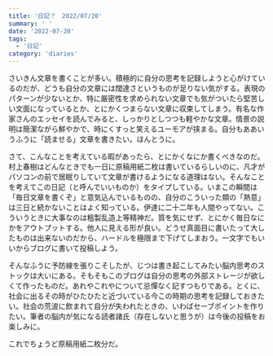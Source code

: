 ```yaml
---
title: '日記？　2022/07/20'
summary: ' '
date: '2022-07-20'
tags: 
  - '日記'
category: 'diaries'
---
```


さいきん文章を書くことが多い。積極的に自分の思考を記録しようと心がけているのだが、どうも自分の文章には闊達さというものが足りない気がする。表現のパターンが少ないとか、特に厳密性を求められない文章でも気がついたら堅苦しい文面になっているとか、とにかくつまらない文章に収束してしまう。有名な作家さんのエッセイを読んでみると、しっかりとしつつも軽やかな文章。情景の説明は簡潔ながら鮮やかで、時にくすっと笑えるユーモアが挟まる。自分もああいうふうに「読ませる」文章を書きたい。ほんとうに。

さて、こんなことを考えている暇があったら、とにかくなにか書くべきなのだ。村上春樹はどんなときでも一日に原稿用紙二枚は書いているらしいのに、凡才がパソコンの前で居眠りしていて文章が書けるようになる道理はない。そんなことを考えてこの日記（と呼んでいいものか）をタイプしている。いまこの瞬間は「毎日文章を書くぞ」と意気込んでいるものの、自分のこういった類の「熱意」は三日と続かないことはよく知っている。伊達に二十二年も人間やってない。こういうときに大事なのは粗製乱造上等精神だ。質を気にせず、とにかく毎日なにかをアウトプットする。他人に見える形が良い。どうせ真面目に書いたって大したものは出来ないのだから、ハードルを極限まで下げてしまおう。一文字でもいいからブログに書いて投稿しよう。

そんなふうに予防線を張りこそしたが、じつは書き起こしてみたい脳内思考のストックは大いにある。そもそもこのブログは自分の思考の外部ストレージが欲しくて作ったものだ。あれやこれやについて忌憚なく記すつもりである。とくに、社会に出るその時がひたひたと近づいている今この時期の思考を記録しておきたい。社会の荒波に飲まれて自分が失われたときの、いわばセーブポイントを作りたい。筆者の脳内が気になる読者諸氏（存在しないと思うが）は今後の投稿をお楽しみに。

これでちょうど原稿用紙二枚分だ。
